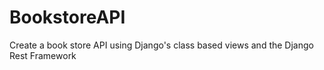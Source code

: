# BookstoreAPI
Create a book store API using Django's class based views and the Django Rest Framework
